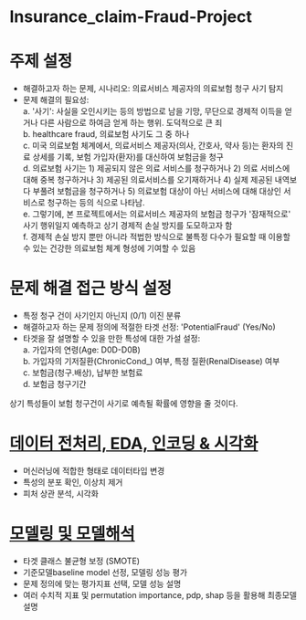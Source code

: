 # Insurance_claim-Fraud-Project

# 주제 설정
- 해결하고자 하는 문제, 시나리오: 의료서비스 제공자의 의료보험 청구 사기 탐지
- 문제 해결의 필요성:<br>
  a. '사기': 사실을 오인시키는 등의 방법으로 남을 기망, 무단으로 경제적 이득을 얻거나 다른 사람으로 하여금 얻게 하는 행위. 도덕적으로 큰 죄 <br>
  b. healthcare fraud, 의료보험 사기도 그 중 하나<br>
  c. 미국 의료보험 체계에서, 의료서비스 제공자(의사, 간호사, 약사 등)는 환자의 진료 상세를 기록, 보험 가입자(환자)를 대신하여 보험금을 청구<br>
  d. 의료보험 사기는 1) 제공되지 않은 의료 서비스를 청구하거나 2) 의료 서비스에 대해 중복 청구하거나 3) 제공된 의료서비스를 오기재하거나 4) 실제 제공된 내역보다 부풀려 보험금을 청구하거나 5) 의료보험 대상이 아닌 서비스에 대해 대상인 서비스로 청구하는 등의 식으로 나타남.<br>
  e. 그렇기에, 본 프로젝트에서는 의료서비스 제공자의 보험금 청구가 '잠재적으로' 사기 행위일지 예측하고 상기 경제적 손실 방지를 도모하고자 함<br>
  f. 경제적 손실 방지 뿐만 아니라 적법한 방식으로 불특정 다수가 필요할 때 이용할 수 있는 건강한 의료보험 체계 형성에 기여할 수 있음<br>

# 문제 해결 접근 방식 설정
- 특정 청구 건이 사기인지 아닌지 (0/1) 이진 분류<br>
- 해결하고자 하는 문제 정의에 적절한 타겟 선정: 'PotentialFraud' (Yes/No)<br>
- 타겟을 잘 설명할 수 있을 만한 특성에 대한 가설 설정:<br>
  a. 가입자의 연령(Age: D0D-D0B)<br>
  b. 가입자의 기저질환(ChronicCond_) 여부, 특정 질환(RenalDisease) 여부<br>
  c. 보험금(청구.배상), 납부한 보험료<br>
  d. 보험금 청구기간<br>

상기 특성들이 보험 청구건이 사기로 예측될 확률에 영향을 줄 것이다.<br>

# [데이터 전처리, EDA, 인코딩 & 시각화](https://github.com/aurorave/Insurance_claim-Fraud-Project/blob/main/02.%20AI_14_%EB%B0%95%EC%84%B1%ED%9D%AC(Colab_1%20of%202).ipynb)
- 머신러닝에 적합한 형태로 데이터타입 변경
- 특성의 분포 확인, 이상치 제거
- 피처 상관 분석, 시각화

# [모델링 및 모델해석](https://github.com/aurorave/Insurance_claim-Fraud-Project/blob/main/02.%20AI_14_%EB%B0%95%EC%84%B1%ED%9D%AC(Colab_2%20of%202).ipynb)
- 타겟 클래스 불균형 보정 (SMOTE)
- 기준모델baseline model 선정, 모델링 성능 평가
- 문제 정의에 맞는 평가지표 선택, 모델 성능 설명
- 여러 수치적 지표 및 permutation importance, pdp, shap 등을 활용해 최종모델 설명
